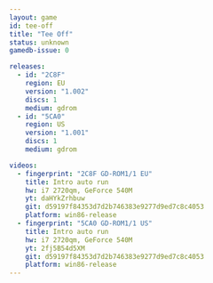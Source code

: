 ```yaml
---
layout: game
id: tee-off
title: "Tee Off"
status: unknown
gamedb-issue: 0

releases:
  - id: "2C8F"
    region: EU
    version: "1.002"
    discs: 1
    medium: gdrom
  - id: "5CA0"
    region: US
    version: "1.001"
    discs: 1
    medium: gdrom

videos:
  - fingerprint: "2C8F GD-ROM1/1 EU"
    title: Intro auto run
    hw: i7 2720qm, GeForce 540M
    yt: daHYkZrhbuw
    git: d59197f84353d7d2b746383e9277d9ed7c8c4053
    platform: win86-release
  - fingerprint: "5CA0 GD-ROM1/1 US"
    title: Intro auto run
    hw: i7 2720qm, GeForce 540M
    yt: 2fj5B54d5XM
    git: d59197f84353d7d2b746383e9277d9ed7c8c4053
    platform: win86-release
---
```


